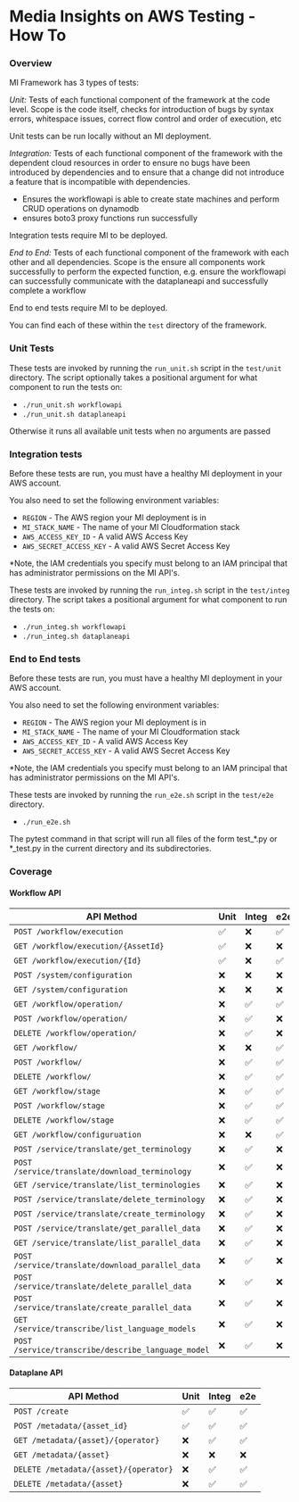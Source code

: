 # Media Insights on AWS Testing - How To

### Overview

MI Framework has 3 types of tests:


*Unit:* Tests of each functional component of the framework at the code level. Scope is the code itself, checks for introduction of bugs by syntax errors, whitespace issues, correct flow control and order of execution, etc

Unit tests can be run locally without an MI deployment. 

*Integration:* Tests of each functional component of the framework with the dependent cloud resources in order to ensure no bugs have been introduced by dependencies and to ensure that a change did not introduce a feature that is incompatible with dependencies.

* Ensures the workflowapi is able to create state machines and perform CRUD operations on dynamodb
* ensures boto3 proxy functions run successfully

Integration tests require MI to be deployed.  

*End to End:* Tests of each functional component of the framework with each other and all dependencies. Scope is the ensure all components work successfully to perform the expected function, e.g. ensure the workflowapi can successfully communicate with the dataplaneapi and successfully complete a workflow

End to end tests require MI to be deployed. 


You can find each of these within the `test` directory of the framework.


### Unit Tests

These tests are invoked by running the `run_unit.sh` script in the `test/unit` directory. The script optionally takes a
positional argument for what component to run the tests on: 
* `./run_unit.sh workflowapi` 
* `./run_unit.sh dataplaneapi`

Otherwise it runs all available unit tests when no arguments are passed


### Integration tests

Before these tests are run, you must have a healthy MI deployment in your
AWS account.

You also need to set the following environment variables:

* `REGION` - The AWS region your MI deployment is in
* `MI_STACK_NAME` - The name of your MI Cloudformation stack
* `AWS_ACCESS_KEY_ID` - A valid AWS Access Key
* `AWS_SECRET_ACCESS_KEY` - A valid AWS Secret Access Key

*Note, the IAM credentials you specify must belong to an IAM principal that
has administrator permissions on the MI API's.  

These tests are invoked by running the `run_integ.sh` script in the `test/integ` directory. The script takes a
positional argument for what component to run the tests on: 
* `./run_integ.sh workflowapi` 
* `./run_integ.sh dataplaneapi` 


### End to End tests

Before these tests are run, you must have a healthy MI deployment in your
AWS account.

You also need to set the following environment variables:

* `REGION` - The AWS region your MI deployment is in
* `MI_STACK_NAME` - The name of your MI Cloudformation stack
* `AWS_ACCESS_KEY_ID` - A valid AWS Access Key
* `AWS_SECRET_ACCESS_KEY` - A valid AWS Secret Access Key

*Note, the IAM credentials you specify must belong to an IAM principal that
has administrator permissions on the MI API's.  

These tests are invoked by running the `run_e2e.sh` script in the `test/e2e` directory.  
* `./run_e2e.sh`

The pytest command in that script will run all files of the form test_*.py or *_test.py in the current directory and its subdirectories.

### Coverage

#### Workflow API

| API Method | Unit | Integ | e2e |
| ------------- | ------------- | ---------- | -------- |
| `POST /workflow/execution`  | ✅ | ❌ | ✅
| `GET /workflow/execution/{AssetId}`  | ✅ | ❌ | ❌
| `GET /workflow/execution/{Id}`  | ✅ | ❌ | ✅
| `POST /system/configuration`  | ❌ | ❌ | ❌
| `GET /system/configuration`  | ❌ | ❌ | ❌
| `GET /workflow/operation/`  | ❌ | ✅ | ✅
| `POST /workflow/operation/`  | ❌ | ✅ | ❌
| `DELETE /workflow/operation/`  | ❌ | ✅ | ❌
| `GET /workflow/`  | ❌ | ❌ | ✅
| `POST /workflow/`  | ❌ | ✅ | ✅
| `DELETE /workflow/`  | ❌ | ✅ | ✅
| `GET /workflow/stage`  | ❌ | ✅ | ✅
| `POST /workflow/stage`  | ❌ | ✅ | ✅
| `DELETE /workflow/stage`  | ❌ | ✅ | ✅
| `GET /workflow/configuruation`  | ❌ | ❌ | ✅
| `POST /service/translate/get_terminology`  | ❌ | ✅ | ❌
| `POST /service/translate/download_terminology`  | ❌ | ✅ | ❌
| `GET /service/translate/list_terminologies`  | ❌ | ✅ | ❌
| `POST /service/translate/delete_terminology`  | ❌ | ✅ | ❌
| `POST /service/translate/create_terminology`  | ❌ | ✅ | ❌
| `POST /service/translate/get_parallel_data`  | ❌ | ✅ | ❌
| `GET /service/translate/list_parallel_data`  | ❌ | ✅ | ❌
| `POST /service/translate/download_parallel_data`  | ❌ | ✅ | ❌
| `POST /service/translate/delete_parallel_data`  | ❌ | ✅ | ❌
| `POST /service/translate/create_parallel_data`  | ❌ | ✅ | ❌
| `GET /service/transcribe/list_language_models`  | ❌ | ✅ | ❌
| `POST /service/transcribe/describe_language_model`  | ❌ | ✅ | ❌


#### Dataplane API

| API Method | Unit | Integ | e2e |
| ------------- | ------------- | ---------- | -------- |
| `POST /create`  | ✅ | ✅ | ✅
| `POST /metadata/{asset_id}`  | ✅ | ✅ | ✅
| `GET /metadata/{asset}/{operator}`  | ❌ | ✅ | ✅
| `GET /metadata/{asset}`  | ❌ | ❌ | ❌
| `DELETE /metadata/{asset}/{operator}`  | ❌ | ✅ | ✅
| `DELETE /metadata/{asset}`  | ❌ | ✅ | ✅

